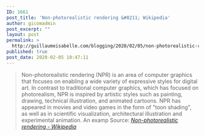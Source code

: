 ```yaml
---
ID: 1661
post_title: 'Non-photorealistic rendering &#8211; Wikipedia'
author: gicomadmin
post_excerpt: ""
layout: post
permalink: >
  http://guillaumeisabelle.com/blogging/2020/02/05/non-photorealistic-rendering-wikipedia/
published: true
post_date: 2020-02-05 10:47:11
---
```

> Non-photorealistic rendering (NPR) is an area of computer graphics that focuses on enabling a wide variety of expressive styles for digital art. In contrast to traditional computer graphics, which has focused on photorealism, NPR is inspired by artistic styles such as painting, drawing, technical illustration, and animated cartoons. NPR has appeared in movies and video games in the form of "toon shading", as well as in scientific visualization, architectural illustration and experimental animation. An examp Source: *[Non-photorealistic rendering - Wikipedia][1]*

 [1]: https://en.wikipedia.org/wiki/Non-photorealistic_rendering